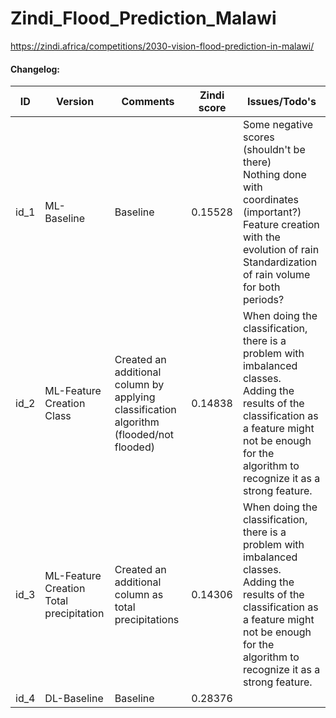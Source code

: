 # Zindi_Flood_Prediction_Malawi
https://zindi.africa/competitions/2030-vision-flood-prediction-in-malawi/

#### Changelog:



| ID   | Version                                 | Comments                                                     | Zindi score | Issues/Todo's                                                |
| ---- | --------------------------------------- | ------------------------------------------------------------ | ----------- | ------------------------------------------------------------ |
| id_1 | ML-Baseline                             | Baseline                                                     | 0.15528     | Some negative scores (shouldn't be there)<br />Nothing done with coordinates (important?)<br />Feature creation with the evolution of rain<br />Standardization of rain volume for both periods? |
| id_2 | ML-Feature Creation Class               | Created an additional column by applying classification algorithm (flooded/not flooded) | 0.14838     | When doing the classification, there is a problem with imbalanced classes.<br />Adding the results of the classification as a feature might not be enough for the algorithm to recognize it as a strong feature. |
| id_3 | ML-Feature Creation Total precipitation | Created an additional column as total precipitations         | 0.14306     | When doing the classification, there is a problem with imbalanced classes.<br />Adding the results of the classification as a feature might not be enough for the algorithm to recognize it as a strong feature. |
| id_4 | DL-Baseline                             | Baseline                                                     | 0.28376     |                                                              |
